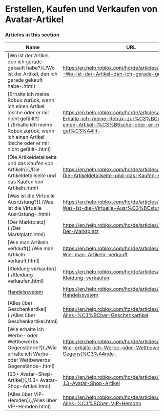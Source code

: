 # Erstellen, Kaufen und Verkaufen von Avatar-Artikel  
### Articles in this section
Name|URL
-|-
[Wo ist der Artikel, den ich gerade gekauft habe?](./Wo ist der Artikel, den ich gerade gekauft habe-.html) |https://en.help.roblox.com/hc/de/articles/360029542532-Wo-ist-der-Artikel-den-ich-gerade-gekauft-habe-
[Erhalte ich meine Robux zurück, wenn ich einen Artikel lösche oder er mir nicht gefällt?](./Erhalte ich meine Robux zurück, wenn ich einen Artikel lösche oder er mir nicht gefällt-.html) |https://en.help.roblox.com/hc/de/articles/203313290-Erhalte-ich-meine-Robux-zur%C3%BCck-wenn-ich-einen-Artikel-l%C3%B6sche-oder-er-mir-nicht-gef%C3%A4llt-
[Die Artikeldetailseite und das Kaufen von Artikeln](./Die Artikeldetailseite und das Kaufen von Artikeln.html) |https://en.help.roblox.com/hc/de/articles/206142306-Die-Artikeldetailseite-und-das-Kaufen-von-Artikeln
[Was ist die Virtuelle Ausrüstung?](./Was ist die Virtuelle Ausrüstung-.html) |https://en.help.roblox.com/hc/de/articles/203313630-Was-ist-die-Virtuelle-Ausr%C3%BCstung-
[Der Marktplatz](./Der Marktplatz.html) |https://en.help.roblox.com/hc/de/articles/203313300-Der-Marktplatz
[Wie man Artikeln verkauft](./Wie man Artikeln verkauft.html) |https://en.help.roblox.com/hc/de/articles/203313260-Wie-man-Artikeln-verkauft
[Kleidung verkaufen](./Kleidung verkaufen.html) |https://en.help.roblox.com/hc/de/articles/203313180-Kleidung-verkaufen
[Handelssystem](./Handelssystem.html) |https://en.help.roblox.com/hc/de/articles/203313310-Handelssystem
[Alles über Geschenkartikel](./Alles über Geschenkartikel.html) |https://en.help.roblox.com/hc/de/articles/205630374-Alles-%C3%BCber-Geschenkartikel
[Wie erhalte ich Werbe- oder Wettbewerbs Gegenstände?](./Wie erhalte ich Werbe- oder Wettbewerbs Gegenstände-.html) |https://en.help.roblox.com/hc/de/articles/203313270-Wie-erhalte-ich-Werbe-oder-Wettbewerbs-Gegenst%C3%A4nde-
[13+ Avatar-Shop-Artikel](./13+ Avatar-Shop-Artikel.html) |https://en.help.roblox.com/hc/de/articles/203313320-13-Avatar-Shop-Artikel
[Alles über VIP-Hemden](./Alles über VIP-Hemden.html) |https://en.help.roblox.com/hc/de/articles/203314080-Alles-%C3%BCber-VIP-Hemden